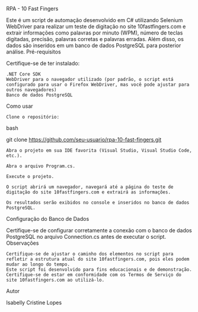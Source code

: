 RPA - 10 Fast Fingers

Este é um script de automação desenvolvido em C# utilizando Selenium WebDriver para realizar um teste de digitação no site 10fastfingers.com e extrair informações como palavras por minuto (WPM), número de teclas digitadas, precisão, palavras corretas e palavras erradas. Além disso, os dados são inseridos em um banco de dados PostgreSQL para posterior análise.
Pré-requisitos

Certifique-se de ter instalado:

    .NET Core SDK
    WebDriver para o navegador utilizado (por padrão, o script está configurado para usar o Firefox WebDriver, mas você pode ajustar para outros navegadores)
    Banco de dados PostgreSQL

Como usar

    Clone o repositório:

bash

git clone https://github.com/seu-usuario/rpa-10-fast-fingers.git

    Abra o projeto em sua IDE favorita (Visual Studio, Visual Studio Code, etc.).

    Abra o arquivo Program.cs.

    Execute o projeto.

    O script abrirá um navegador, navegará até a página do teste de digitação do site 10fastfingers.com e extrairá as informações.

    Os resultados serão exibidos no console e inseridos no banco de dados PostgreSQL.

Configuração do Banco de Dados

Certifique-se de configurar corretamente a conexão com o banco de dados PostgreSQL no arquivo Connection.cs antes de executar o script.
Observações

    Certifique-se de ajustar o caminho dos elementos no script para refletir a estrutura atual do site 10fastfingers.com, pois eles podem mudar ao longo do tempo.
    Este script foi desenvolvido para fins educacionais e de demonstração. Certifique-se de estar em conformidade com os Termos de Serviço do site 10fastfingers.com ao utilizá-lo.

Autor

Isabelly Cristine Lopes
